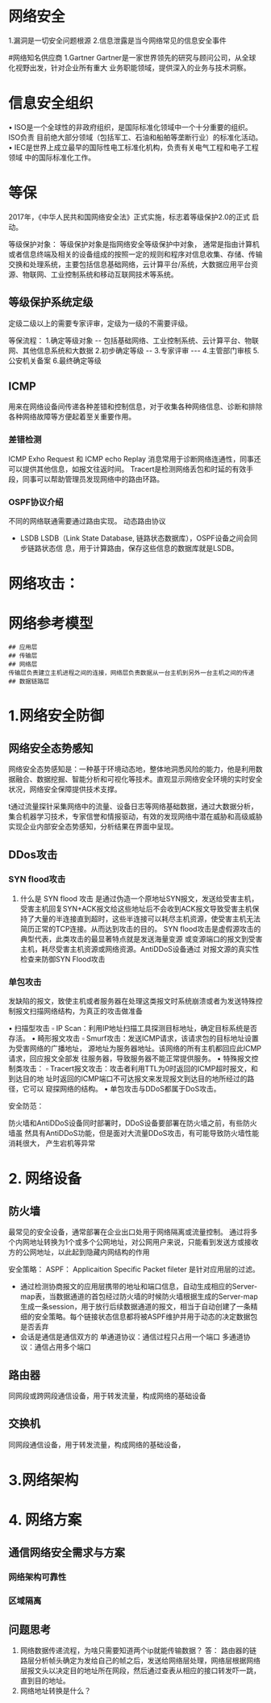 # 网络安全
1.漏洞是一切安全问题根源
2.信息泄露是当今网络常见的信息安全事件


#网络知名供应商
1.Gartner
Gartner是一家世界领先的研究与顾问公司，从全球化视野出发，针对企业所有重大
业务职能领域，提供深入的业务与技术洞察。

# 信息安全组织
• ISO是一个全球性的非政府组织，是国际标准化领域中一个十分重要的组织。ISO负责
目前绝大部分领域（包括军工、石油和船舶等垄断行业）的标准化活动。
• IEC是世界上成立最早的国际性电工标准化机构，负责有关电气工程和电子工程领域
中的国际标准化工作。

# 等保
2017年，《中华人民共和国网络安全法》正式实施，标志着等级保护2.0的正式
启动。

等级保护对象：
等级保护对象是指网络安全等级保护中对象，
通常是指由计算机或者信息终端及相关的设备组成的按照一定的规则和程序对信息收集、存储、传输交换和处理系统，主要包括信息基础网络，云计算平台/系统，大数据应用平台资源、物联网、工业控制系统和移动互联网技术等系统。
## 等级保护系统定级

定级二级以上的需要专家评审，定级为一级的不需要评级。

等保流程：
1.确定等级对象 --  包括基础网络、工业控制系统、云计算平台、物联网、其他信息系统和大数据
2.初步确定等级 -- 
3.专家评审    --- 
4.主管部门审核
5.公安机关备案
6.最终确定等级

## ICMP
用来在网络设备间传递各种差错和控制信息，对于收集各种网络信息、诊断和排除各种网络故障等方便起着至关重要作用。
### 差错检测
ICMP Exho Request 和 ICMP echo Replay 消息常用于诊断网络连通性，同事还可以提供其他信息，如报文往返时间。
Tracert是检测网络丢包和时延的有效手段，同事可以帮助管理员发现网络中的路由环路。

### OSPF协议介绍
不同的网络联通需要通过路由实现。
动态路由协议

- LSDB
    LSDB（Link State Database, 链路状态数据库），OSPF设备之间会同步链路状态信
息，用于计算路由，保存这些信息的数据库就是LSDB。

# 网络攻击：

# 网络参考模型
    ## 应用层
    ## 传输层
    ## 网络层
    传输层负责建立主机进程之间的连接，网络层负责数据从一台主机到另外一台主机之间的传递
    ## 数据链路层

# 1.网络安全防御
## 网络安全态势感知
网络安全态势感知是：一种基于环境动态地，整体地洞悉风险的能力，他是利用数据融合、数据挖掘、智能分析和可视化等技术。直观显示网络安全环境的实时安全状况，网络安全保障提供技术支撑。

t通过流量探针采集网络中的流量、设备日志等网络基础数据，通过大数据分析，集合机器学习技术，专家信誉和情报驱动，有效的发现网络中潜在威胁和高级威胁实现企业内部安全态势感知，分析结果在界面中呈现。
## 
## DDos攻击
### SYN flood攻击
1. 什么是 SYN flood 攻击
   是通过伪造一个原地址SYN报文，发送给受害主机，受害主机回复SYN+ACK报文给这些地址后不会收到ACK报文导致受害主机保持了大量的半连接直到超时，这些半连接可以耗尽主机资源，使受害主机无法简历正常的TCP连接。从而达到攻击的目的。
   SYN flood攻击是虚假源攻击的典型代表，此类攻击的最显著特点就是发送海量变源
    或变源端口的报文到受害主机，耗尽受害主机资源或网络资源。AntiDDoS设备通过
    对报文源的真实性检查来防御SYN Flood攻击
### 单包攻击


发缺陷的报文，致使主机或者服务器在处理这类报文时系统崩溃或者为发送特殊控制报文扫描网络结构，为真正的攻击做准备

• 扫描型攻击
▫ IP Scan：利用IP地址扫描工具探测目标地址，确定目标系统是否存活。
• 畸形报文攻击
▫ Smurf攻击：发送ICMP请求，该请求包的目标地址设置为受害网络的广播地址，
源地址为服务器地址。该网络的所有主机都回应此ICMP请求，回应报文全部发
往服务器，导致服务器不能正常提供服务。
• 特殊报文控制类攻击：
▫ Tracert报文攻击：攻击者利用TTL为0时返回的ICMP超时报文，和到达目的地
址时返回的ICMP端口不可达报文来发现报文到达目的地所经过的路径，它可以
窥探网络的结构。
• 单包攻击与DDoS都属于DoS攻击。

安全防范：

防火墙和AntiDDoS设备同时部署时，DDoS设备要部署在防火墙之前，有些防火墙虽
然具有AntiDDoS功能，但是面对大流量DDoS攻击，有可能导致防火墙性能消耗很大，
产生宕机等异常



# 2. 网络设备
## 防火墙

最常见的安全设备，通常部署在企业出口处用于网络隔离或流量控制。
通过将多个内网地址转换为1个或多个公网地址，对公网用户来说，只能看到发送方或接收方的公网地址，以此起到隐藏内网结构的作用

安全策略：
ASPF： Applicaition Specific Packet fileter 是针对应用层的过滤。
- 通过检测协商报文的应用层携带的地址和端口信息，自动生成相应的Server-map表，当数据通道的首包经过防火墙的时候防火墙根据生成的Server-map生成一条session，用于放行后续数据通道的报文，相当于自动创建了一条精细的安全策略。每个链接状态信息都将被ASPF维护并用于动态的决定数据包是否丢弃
- 会话是通信是通信双方的
单通道协议：通信过程只占用一个端口
多通道协议：通信占用多个端口


## 路由器
同网段或跨网段通信设备，用于转发流量，构成网络的基础设备


## 交换机
同网段通信设备，用于转发流量，构成网络的基础设备，
# 3.网络架构

# 4. 网络方案
## 通信网络安全需求与方案
### 网络架构可靠性
### 区域隔离


## 问题思考
1. 网络数据传递流程，为啥只需要知道两个ip就能传输数据？
   答： 路由器的链路层分析帧头确定为发给自己的帧之后，发送给网络层处理，网络层根据网络层报文头以决定目的地址所在网段，然后通过查表从相应的接口转发吓一跳，直到目的地址。
2. 网络地址转换是什么？




